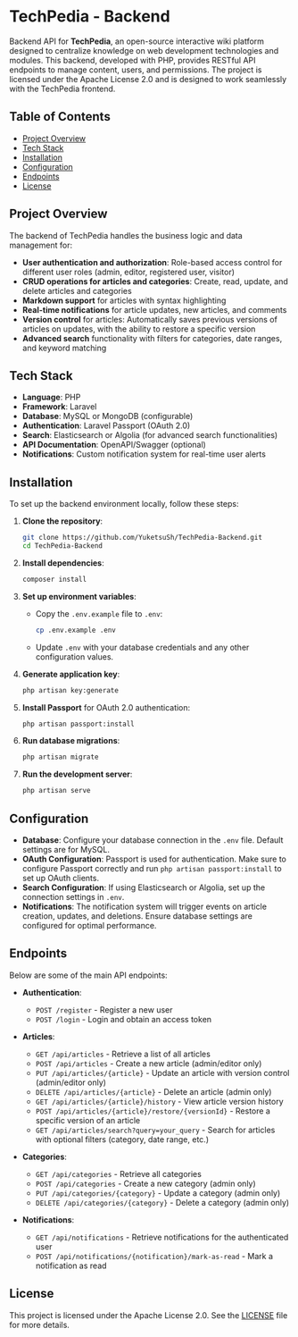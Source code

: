 # TechPedia - Backend

Backend API for **TechPedia**, an open-source interactive wiki platform designed to centralize knowledge on web development technologies and modules. This backend, developed with PHP, provides RESTful API endpoints to manage content, users, and permissions. The project is licensed under the Apache License 2.0 and is designed to work seamlessly with the TechPedia frontend.

## Table of Contents

- [Project Overview](#project-overview)
- [Tech Stack](#tech-stack)
- [Installation](#installation)
- [Configuration](#configuration)
- [Endpoints](#endpoints)
- [License](#license)

## Project Overview

The backend of TechPedia handles the business logic and data management for:
- **User authentication and authorization**: Role-based access control for different user roles (admin, editor, registered user, visitor)
- **CRUD operations for articles and categories**: Create, read, update, and delete articles and categories
- **Markdown support** for articles with syntax highlighting
- **Real-time notifications** for article updates, new articles, and comments
- **Version control** for articles: Automatically saves previous versions of articles on updates, with the ability to restore a specific version
- **Advanced search** functionality with filters for categories, date ranges, and keyword matching

## Tech Stack

- **Language**: PHP
- **Framework**: Laravel
- **Database**: MySQL or MongoDB (configurable)
- **Authentication**: Laravel Passport (OAuth 2.0)
- **Search**: Elasticsearch or Algolia (for advanced search functionalities)
- **API Documentation**: OpenAPI/Swagger (optional)
- **Notifications**: Custom notification system for real-time user alerts

## Installation

To set up the backend environment locally, follow these steps:

1. **Clone the repository**:
   ```bash
   git clone https://github.com/YuketsuSh/TechPedia-Backend.git
   cd TechPedia-Backend
   ```

2. **Install dependencies**:
   ```bash
   composer install
   ```

3. **Set up environment variables**:
    - Copy the `.env.example` file to `.env`:
      ```bash
      cp .env.example .env
      ```
    - Update `.env` with your database credentials and any other configuration values.

4. **Generate application key**:
   ```bash
   php artisan key:generate
   ```

5. **Install Passport** for OAuth 2.0 authentication:
   ```bash
   php artisan passport:install
   ```

6. **Run database migrations**:
   ```bash
   php artisan migrate
   ```

7. **Run the development server**:
   ```bash
   php artisan serve
   ```

## Configuration

- **Database**: Configure your database connection in the `.env` file. Default settings are for MySQL.
- **OAuth Configuration**: Passport is used for authentication. Make sure to configure Passport correctly and run `php artisan passport:install` to set up OAuth clients.
- **Search Configuration**: If using Elasticsearch or Algolia, set up the connection settings in `.env`.
- **Notifications**: The notification system will trigger events on article creation, updates, and deletions. Ensure database settings are configured for optimal performance.

## Endpoints

Below are some of the main API endpoints:

- **Authentication**:
    - `POST /register` - Register a new user
    - `POST /login` - Login and obtain an access token

- **Articles**:
    - `GET /api/articles` - Retrieve a list of all articles
    - `POST /api/articles` - Create a new article (admin/editor only)
    - `PUT /api/articles/{article}` - Update an article with version control (admin/editor only)
    - `DELETE /api/articles/{article}` - Delete an article (admin only)
    - `GET /api/articles/{article}/history` - View article version history
    - `POST /api/articles/{article}/restore/{versionId}` - Restore a specific version of an article
    - `GET /api/articles/search?query=your_query` - Search for articles with optional filters (category, date range, etc.)

- **Categories**:
    - `GET /api/categories` - Retrieve all categories
    - `POST /api/categories` - Create a new category (admin only)
    - `PUT /api/categories/{category}` - Update a category (admin only)
    - `DELETE /api/categories/{category}` - Delete a category (admin only)

- **Notifications**:
    - `GET /api/notifications` - Retrieve notifications for the authenticated user
    - `POST /api/notifications/{notification}/mark-as-read` - Mark a notification as read

## License

This project is licensed under the Apache License 2.0. See the [LICENSE](LICENSE) file for more details.
